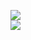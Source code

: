 [![](https://img.shields.io/badge/Made%20With-Github%20Spray-lightgrey.svg?style=for-the-badge&logo=github)](https://github.com/Annihil/github-spray#1032)  
[![](https://i.imgur.com/2DrTn0Z.gif)](https://github.com/Annihil/github-spray)